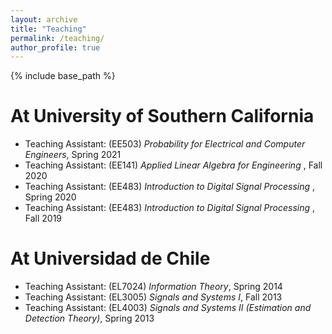 ```yaml
---
layout: archive
title: "Teaching"
permalink: /teaching/
author_profile: true
---
```


{% include base_path %}

<b>At University of Southern California</b>
======
* Teaching Assistant: (EE503) <em>Probability for Electrical and Computer Engineers</em>, Spring 2021<br> 
* Teaching Assistant: (EE141) <em>Applied Linear Algebra for Engineering </em>, Fall 2020<br> 
* Teaching Assistant: (EE483) <em> Introduction to Digital Signal Processing </em>, Spring 2020<br> 
* Teaching Assistant: (EE483) <em> Introduction to Digital Signal Processing </em>, Fall 2019<br> 

<b>At Universidad de Chile</b>
======
* Teaching Assistant: (EL7024) <em>Information Theory</em>, Spring 2014<br> 
* Teaching Assistant: (EL3005) <em>Signals and Systems I</em>, Fall 2013<br> 
* Teaching Assistant: (EL4003) <em>Signals and Systems II (Estimation and Detection Theory)</em>, Spring 2013<br>
